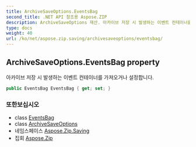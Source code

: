 ```yaml
---
title: ArchiveSaveOptions.EventsBag
second_title: .NET API 참조용 Aspose.ZIP
description: ArchiveSaveOptions 재산. 아카이브 저장 시 발생하는 이벤트 컨테이너를 가져오거나 설정합니다.
type: docs
weight: 40
url: /ko/net/aspose.zip.saving/archivesaveoptions/eventsbag/
---
```

## ArchiveSaveOptions.EventsBag property

아카이브 저장 시 발생하는 이벤트 컨테이너를 가져오거나 설정합니다.

```csharp
public EventsBag EventsBag { get; set; }
```

### 또한보십시오

* class [EventsBag](../../eventsbag/)
* class [ArchiveSaveOptions](../)
* 네임스페이스 [Aspose.Zip.Saving](../../archivesaveoptions/)
* 집회 [Aspose.Zip](../../../)


